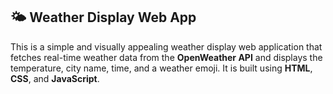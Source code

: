 ## 🌤️ Weather Display Web App

This is a simple and visually appealing weather display web application that fetches real-time weather data from the **OpenWeather API** and displays the temperature, city name, time, and a weather emoji. It is built using **HTML**, **CSS**, and **JavaScript**.
